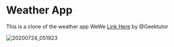# Weather App
This is a clone of the weather app WeWe [Link Here](https://play.google.com/store/apps/details?id=geektutor.wewe)
by @Geektutor


![20200724_051923](https://user-images.githubusercontent.com/28683674/88360427-8bdf0680-cd6d-11ea-8f61-f6423e04f604.jpg)
